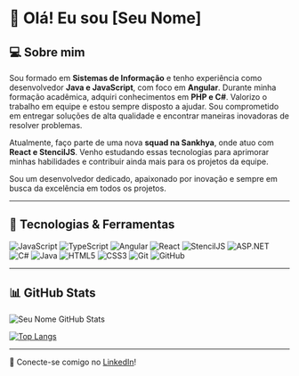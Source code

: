 # 👋 Olá! Eu sou [Seu Nome]

## 💻 Sobre mim
Sou formado em **Sistemas de Informação** e tenho experiência como desenvolvedor **Java e JavaScript**, com foco em **Angular**. Durante minha formação acadêmica, adquiri conhecimentos em **PHP e C#**. Valorizo o trabalho em equipe e estou sempre disposto a ajudar. Sou comprometido em entregar soluções de alta qualidade e encontrar maneiras inovadoras de resolver problemas.

Atualmente, faço parte de uma nova **squad na Sankhya**, onde atuo com **React e StencilJS**. Venho estudando essas tecnologias para aprimorar minhas habilidades e contribuir ainda mais para os projetos da equipe.

Sou um desenvolvedor dedicado, apaixonado por inovação e sempre em busca da excelência em todos os projetos.


---

## 🚀 Tecnologias & Ferramentas

![JavaScript](https://img.shields.io/badge/JavaScript-F7DF1E?style=flat&logo=javascript&logoColor=black)
![TypeScript](https://img.shields.io/badge/TypeScript-3178C6?style=flat&logo=typescript&logoColor=white)
![Angular](https://img.shields.io/badge/Angular-DD0031?style=flat&logo=angular&logoColor=white)
![React](https://img.shields.io/badge/React-20232A?style=flat&logo=react&logoColor=61DAFB)
![StencilJS](https://img.shields.io/badge/StencilJS-FF3B00?style=flat&logo=stencil&logoColor=white)
![ASP.NET](https://img.shields.io/badge/ASP.NET-5C2D91?style=flat&logo=dotnet&logoColor=white)
![C#](https://img.shields.io/badge/C%23-239120?style=flat&logo=csharp&logoColor=white)
![Java](https://img.shields.io/badge/Java-ED8B00?style=flat&logo=java&logoColor=white)
![HTML5](https://img.shields.io/badge/HTML5-E34F26?style=flat&logo=html5&logoColor=white)
![CSS3](https://img.shields.io/badge/CSS3-1572B6?style=flat&logo=css3&logoColor=white)
![Git](https://img.shields.io/badge/Git-F05032?style=flat&logo=git&logoColor=white)
![GitHub](https://img.shields.io/badge/GitHub-181717?style=flat&logo=github&logoColor=white)

---

## 📊 GitHub Stats

![Seu Nome GitHub Stats](https://github-readme-stats.vercel.app/api?username=Gabriel-Teodoro&show_icons=true&theme=tokyonight)

[![Top Langs](https://github-readme-stats.vercel.app/api/top-langs/?username=Gabriel-Teodoro&layout=compact&theme=tokyonight)](https://github.com/anuraghazra/github-readme-stats)

---


📌 Conecte-se comigo no [LinkedIn](https://www.linkedin.com/in/gabriel-santos-programador/)!
